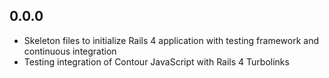 ## 0.0.0

- Skeleton files to initialize Rails 4 application with testing framework and continuous integration
- Testing integration of Contour JavaScript with Rails 4 Turbolinks
